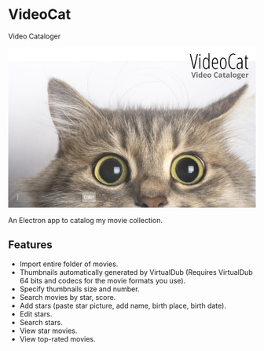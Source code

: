 # VideoCat
 Video Cataloger

 ![Login window](screens/1.png "Login window")

An Electron app to catalog my movie collection.  
## Features
- Import entire folder of movies.
- Thumbnails automatically generated by VirtualDub (Requires VirtualDub 64 bits and codecs for the movie formats you use).
- Specify thumbnails size and number.
- Search movies by star, score.
- Add stars (paste star picture, add name, birth place, birth date).
- Edit stars.
- Search stars.
- View star movies.
- View top-rated movies.
